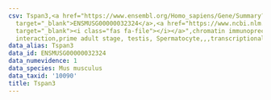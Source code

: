 ```yaml
---
csv: Tspan3,<a href="https://www.ensembl.org/Homo_sapiens/Gene/Summary?db=core;g=ENSMUSG00000032324"
  target="_blank">ENSMUSG00000032324</a>,<a href="https://www.ncbi.nlm.nih.gov/pubmed/25450459"
  target="_blank"><i class="fas fa-file"></i></a>",chromatin immunoprecipitation assay,direct
  interaction,prime adult stage, testis, Spermatocyte,,,transcriptional regulation,
data_alias: Tspan3
data_id: ENSMUSG00000032324
data_numevidence: 1
data_species: Mus musculus
data_taxid: '10090'
title: Tspan3
---
```

